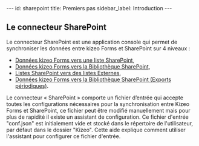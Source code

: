 <head>
    <meta name="robots" content="noindex">
</head>
---
id: sharepoint
title: Premiers pas
sidebar_label: Introduction
---

## Le connecteur SharePoint

Le connecteur SharePoint est une application console qui permet de synchroniser les données entre kizeo
Forms et SharePoint sur 4 niveaux :

-   [Données kizeo Forms vers une liste SharePoint](sp-update-list.md),
-   [Données kizeo Forms vers la Bibliothèque SharePoint](sp-upload-files.md),
-   [Listes SharePoint vers des listes Externes](sp-update-kf-list.md),
-   [Données kizeo Forms vers la Bibliothèque SharePoint (Exports périodiques)](sp-sheduled.md).

Le connecteur « SharePoint » comporte un fichier d’entrée qui accepte toutes les configurations nécessaires
pour la synchronisation entre Kizeo Forms et SharePoint, ce fichier peut être modifié manuellement mais pour
plus de rapidité il existe un assistant de configuration.
Ce fichier d'entrée "conf.json" est initialement vide et stocké dans le répertoire de l'utilisateur, par défaut dans le dossier "Kizeo".
Cette aide explique comment utiliser l'assistant pour configurer ce fichier d'entrée.
